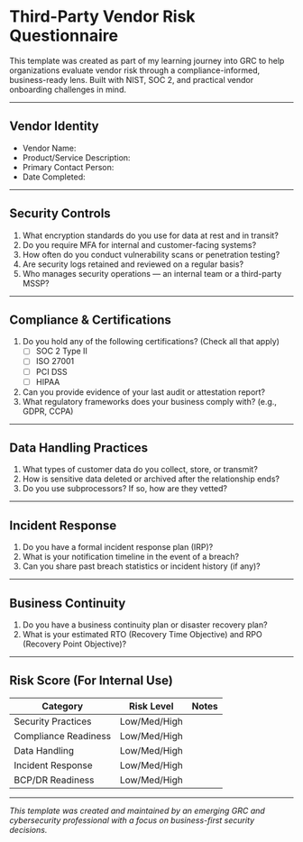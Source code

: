 #  Third-Party Vendor Risk Questionnaire 
This template was created as part of my learning journey into GRC to help organizations evaluate vendor risk through a compliance-informed, business-ready lens. Built with NIST, SOC 2, and practical vendor onboarding challenges in mind.

---

##  Vendor Identity

- Vendor Name:  
- Product/Service Description:  
- Primary Contact Person:  
- Date Completed:  

---

##  Security Controls

1. What encryption standards do you use for data at rest and in transit?  
2. Do you require MFA for internal and customer-facing systems?  
3. How often do you conduct vulnerability scans or penetration testing?  
4. Are security logs retained and reviewed on a regular basis?  
5. Who manages security operations — an internal team or a third-party MSSP?

---

##  Compliance & Certifications

1. Do you hold any of the following certifications? (Check all that apply)  
   - [ ] SOC 2 Type II  
   - [ ] ISO 27001  
   - [ ] PCI DSS  
   - [ ] HIPAA  
2. Can you provide evidence of your last audit or attestation report?  
3. What regulatory frameworks does your business comply with? (e.g., GDPR, CCPA)

---

##  Data Handling Practices

1. What types of customer data do you collect, store, or transmit?  
2. How is sensitive data deleted or archived after the relationship ends?  
3. Do you use subprocessors? If so, how are they vetted?

---

##  Incident Response

1. Do you have a formal incident response plan (IRP)?  
2. What is your notification timeline in the event of a breach?  
3. Can you share past breach statistics or incident history (if any)?

---

##  Business Continuity

1. Do you have a business continuity plan or disaster recovery plan?  
2. What is your estimated RTO (Recovery Time Objective) and RPO (Recovery Point Objective)?

---

##  Risk Score (For Internal Use)

| Category                  | Risk Level | Notes |
|--------------------------|------------|-------|
| Security Practices        | Low/Med/High |       |
| Compliance Readiness      | Low/Med/High |       |
| Data Handling             | Low/Med/High |       |
| Incident Response         | Low/Med/High |       |
| BCP/DR Readiness          | Low/Med/High |       |

---

_This template was created and maintained by an emerging GRC and cybersecurity professional with a focus on business-first security decisions._

